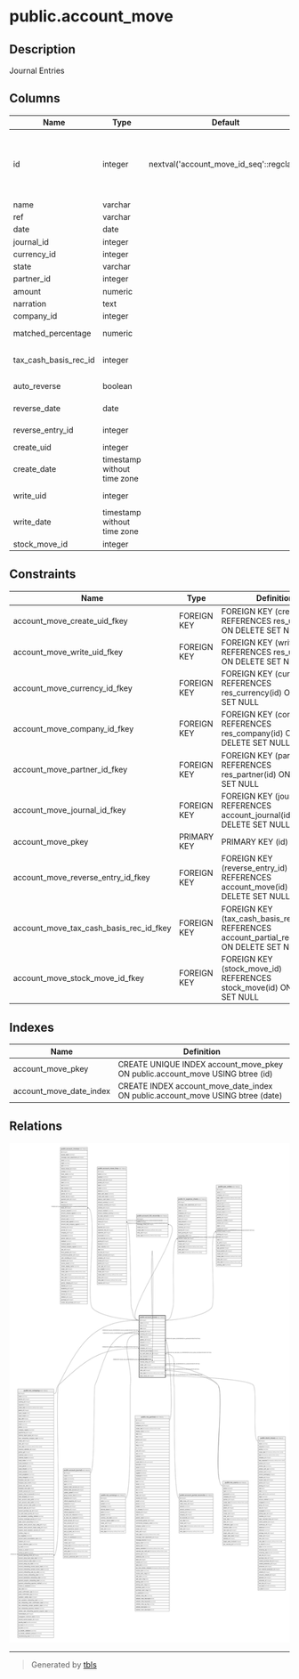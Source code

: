 # public.account_move

## Description

Journal Entries

## Columns

| Name | Type | Default | Nullable | Children | Parents | Comment |
| ---- | ---- | ------- | -------- | -------- | ------- | ------- |
| id | integer | nextval('account_move_id_seq'::regclass) | false | [public.res_company](public.res_company.md) [public.account_invoice](public.account_invoice.md) [public.account_move](public.account_move.md) [public.account_move_line](public.account_move_line.md) [public.account_full_reconcile](public.account_full_reconcile.md) [public.hr_expense_sheet](public.hr_expense_sheet.md) [public.pos_order](public.pos_order.md) |  |  |
| name | varchar |  | false |  |  | Number |
| ref | varchar |  | true |  |  | Reference |
| date | date |  | false |  |  | Date |
| journal_id | integer |  | false |  | [public.account_journal](public.account_journal.md) | Journal |
| currency_id | integer |  | true |  | [public.res_currency](public.res_currency.md) | Currency |
| state | varchar |  | false |  |  | Status |
| partner_id | integer |  | true |  | [public.res_partner](public.res_partner.md) | Partner |
| amount | numeric |  | true |  |  | Amount |
| narration | text |  | true |  |  | Internal Note |
| company_id | integer |  | true |  | [public.res_company](public.res_company.md) | Company |
| matched_percentage | numeric |  | true |  |  | Percentage Matched |
| tax_cash_basis_rec_id | integer |  | true |  | [public.account_partial_reconcile](public.account_partial_reconcile.md) | Tax Cash Basis Entry of |
| auto_reverse | boolean |  | true |  |  | Reverse Automatically |
| reverse_date | date |  | true |  |  | Reversal Date |
| reverse_entry_id | integer |  | true |  | [public.account_move](public.account_move.md) | Reverse Entry |
| create_uid | integer |  | true |  | [public.res_users](public.res_users.md) | Created by |
| create_date | timestamp without time zone |  | true |  |  | Created on |
| write_uid | integer |  | true |  | [public.res_users](public.res_users.md) | Last Updated by |
| write_date | timestamp without time zone |  | true |  |  | Last Updated on |
| stock_move_id | integer |  | true |  | [public.stock_move](public.stock_move.md) | Stock Move |

## Constraints

| Name | Type | Definition |
| ---- | ---- | ---------- |
| account_move_create_uid_fkey | FOREIGN KEY | FOREIGN KEY (create_uid) REFERENCES res_users(id) ON DELETE SET NULL |
| account_move_write_uid_fkey | FOREIGN KEY | FOREIGN KEY (write_uid) REFERENCES res_users(id) ON DELETE SET NULL |
| account_move_currency_id_fkey | FOREIGN KEY | FOREIGN KEY (currency_id) REFERENCES res_currency(id) ON DELETE SET NULL |
| account_move_company_id_fkey | FOREIGN KEY | FOREIGN KEY (company_id) REFERENCES res_company(id) ON DELETE SET NULL |
| account_move_partner_id_fkey | FOREIGN KEY | FOREIGN KEY (partner_id) REFERENCES res_partner(id) ON DELETE SET NULL |
| account_move_journal_id_fkey | FOREIGN KEY | FOREIGN KEY (journal_id) REFERENCES account_journal(id) ON DELETE SET NULL |
| account_move_pkey | PRIMARY KEY | PRIMARY KEY (id) |
| account_move_reverse_entry_id_fkey | FOREIGN KEY | FOREIGN KEY (reverse_entry_id) REFERENCES account_move(id) ON DELETE SET NULL |
| account_move_tax_cash_basis_rec_id_fkey | FOREIGN KEY | FOREIGN KEY (tax_cash_basis_rec_id) REFERENCES account_partial_reconcile(id) ON DELETE SET NULL |
| account_move_stock_move_id_fkey | FOREIGN KEY | FOREIGN KEY (stock_move_id) REFERENCES stock_move(id) ON DELETE SET NULL |

## Indexes

| Name | Definition |
| ---- | ---------- |
| account_move_pkey | CREATE UNIQUE INDEX account_move_pkey ON public.account_move USING btree (id) |
| account_move_date_index | CREATE INDEX account_move_date_index ON public.account_move USING btree (date) |

## Relations

![er](public.account_move.svg)

---

> Generated by [tbls](https://github.com/k1LoW/tbls)
